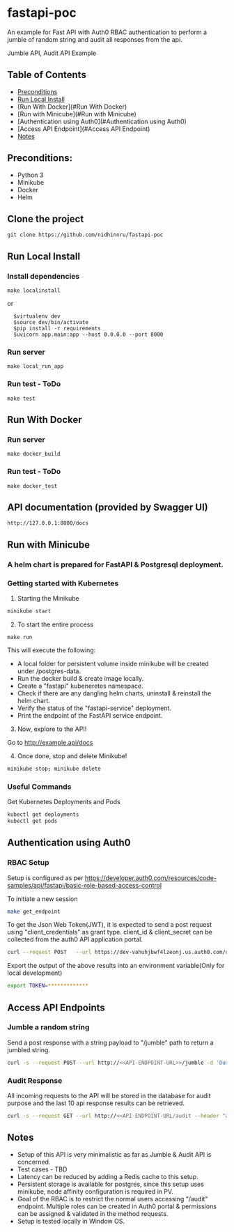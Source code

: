 # fastapi-poc


An example for Fast API with Auth0 RBAC authentication to perform a jumble of random string and audit all responses from the api.

Jumble API, Audit API Example

## Table of Contents

* [Preconditions](#preconditions)
* [Run Local Install](#runlocalinstall)
* [Run With Docker](#Run With Docker)
* [Run with Minicube](#Run with Minicube)
* [Authentication using Auth0](#Authentication using Auth0)
* [Access API Endpoint](#Access API Endpoint)
* [Notes](#notes)

## Preconditions:

- Python 3
- Minikube
- Docker
- Helm

## Clone the project

```
git clone https://github.com/nidhinnru/fastapi-poc
```

## Run Local Install

### Install dependencies

```
make localinstall
```
or 
```
  $virtualenv dev
  $source dev/bin/activate
  $pip install -r requirements
  $uvicorn app.main:app --host 0.0.0.0 --port 8000
```
### Run server

```
make local_run_app
```

### Run test - ToDo

```
make test
```

## Run With Docker

### Run server

```
make docker_build
```

### Run test - ToDo

```
make docker_test
```

## API documentation (provided by Swagger UI)

```
http://127.0.0.1:8000/docs
```

## Run with Minicube

### A helm chart is prepared for FastAPI & Postgresql deployment. 

### Getting started with Kubernetes

1. Starting the Minikube

```bash
minikube start
```
2. To start the entire process

```
make run
```
This will execute the following: 
* A local folder for persistent volume inside minikube will be created under /postgres-data.
* Run the docker build & create image locally.
* Create a "fastapi" kubeneretes namespace.
* Check if there are any dangling helm charts, uninstall & reinstall the helm chart.
* Verify the status of the "fastapi-service" deployment.
* Print the endpoint of the FastAPI service endpoint. 

3. Now, explore to the API!

Go to http://example.api/docs

4. Once done, stop and delete Minikube!

```bash
minikube stop; minikube delete
```

### Useful Commands

Get Kubernetes Deployments and Pods

```bash
kubectl get deployments
kubectl get pods
```
## Authentication using Auth0

### RBAC Setup
Setup is configured as per https://developer.auth0.com/resources/code-samples/api/fastapi/basic-role-based-access-control

To initiate a new session
```bash
make get_endpoint
```

To get the Json Web Token(JWT), it is expected to send a post request using "client_credentials" as grant type. client_id & client_secret can be collected from the auth0 API application portal. 

```bash
curl --request POST   --url https://dev-vahuhjbwf4lzeonj.us.auth0.com/oauth/token   --header 'content-type: application/json'   --data '{"client_id":"*********","client_secret":"*******","audience":"http://127.0.0.0:8002","grant_type":"client_credentials"}'
```

Export the output of the above results into an environment variable(Only for local development)

```bash
export TOKEN=*************
```

## Access API Endpoints

### Jumble a random string

Send a post response with a string payload to "/jumble" path to return a jumbled string.

```bash
curl -s --request POST --url http://<<API-ENDPOINT-URL>>/jumble -d 'Dummy FastAPI' --header "authorization: Bearer $TOKEN"
```

### Audit Response

All incoming requests to the API will be stored in the database for audit purpose and the last 10 api response results can be retrieved. 

```bash
curl -s --request GET --url http://<<API-ENDPOINT-URL/audit --header "authorization: Bearer $TOKEN"
```

## Notes

* Setup of this API is very minimalistic as far as Jumble & Audit API is concerned.
* Test cases - TBD
* Latency can be reduced by adding a Redis cache to this setup.
* Persistent storage is available for postgres, since this setup uses minikube, node affinity configuration is required in PV.
* Goal of the RBAC is to restrict the normal users accessing "/audit" endpoint. Multiple roles can be created in Auth0 portal & permissions can be assigned & validated in the method requests. 
* Setup is tested locally in Window OS.
